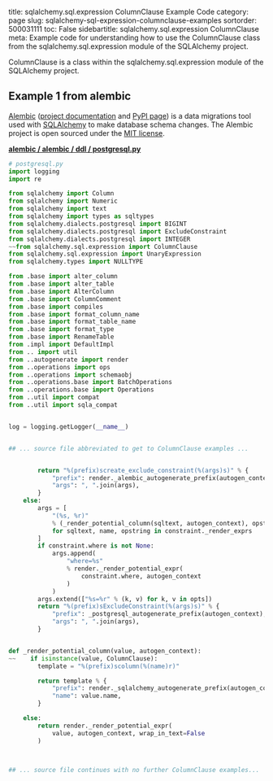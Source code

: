 title: sqlalchemy.sql.expression ColumnClause Example Code
category: page
slug: sqlalchemy-sql-expression-columnclause-examples
sortorder: 500031111
toc: False
sidebartitle: sqlalchemy.sql.expression ColumnClause
meta: Example code for understanding how to use the ColumnClause class from the sqlalchemy.sql.expression module of the SQLAlchemy project.


ColumnClause is a class within the sqlalchemy.sql.expression module of the SQLAlchemy project.


## Example 1 from alembic
[Alembic](https://github.com/sqlalchemy/alembic)
([project documentation](https://alembic.sqlalchemy.org/) and
[PyPI page](https://pypi.org/project/alembic/))
is a data migrations tool used with [SQLAlchemy](/sqlalchemy.html) to make
database schema changes. The Alembic project is open sourced under the
[MIT license](https://github.com/sqlalchemy/alembic/blob/master/LICENSE).

[**alembic / alembic / ddl / postgresql.py**](https://github.com/sqlalchemy/alembic/blob/master/alembic/ddl/postgresql.py)

```python
# postgresql.py
import logging
import re

from sqlalchemy import Column
from sqlalchemy import Numeric
from sqlalchemy import text
from sqlalchemy import types as sqltypes
from sqlalchemy.dialects.postgresql import BIGINT
from sqlalchemy.dialects.postgresql import ExcludeConstraint
from sqlalchemy.dialects.postgresql import INTEGER
~~from sqlalchemy.sql.expression import ColumnClause
from sqlalchemy.sql.expression import UnaryExpression
from sqlalchemy.types import NULLTYPE

from .base import alter_column
from .base import alter_table
from .base import AlterColumn
from .base import ColumnComment
from .base import compiles
from .base import format_column_name
from .base import format_table_name
from .base import format_type
from .base import RenameTable
from .impl import DefaultImpl
from .. import util
from ..autogenerate import render
from ..operations import ops
from ..operations import schemaobj
from ..operations.base import BatchOperations
from ..operations.base import Operations
from ..util import compat
from ..util import sqla_compat


log = logging.getLogger(__name__)


## ... source file abbreviated to get to ColumnClause examples ...


        return "%(prefix)screate_exclude_constraint(%(args)s)" % {
            "prefix": render._alembic_autogenerate_prefix(autogen_context),
            "args": ", ".join(args),
        }
    else:
        args = [
            "(%s, %r)"
            % (_render_potential_column(sqltext, autogen_context), opstring)
            for sqltext, name, opstring in constraint._render_exprs
        ]
        if constraint.where is not None:
            args.append(
                "where=%s"
                % render._render_potential_expr(
                    constraint.where, autogen_context
                )
            )
        args.extend(["%s=%r" % (k, v) for k, v in opts])
        return "%(prefix)sExcludeConstraint(%(args)s)" % {
            "prefix": _postgresql_autogenerate_prefix(autogen_context),
            "args": ", ".join(args),
        }


def _render_potential_column(value, autogen_context):
~~    if isinstance(value, ColumnClause):
        template = "%(prefix)scolumn(%(name)r)"

        return template % {
            "prefix": render._sqlalchemy_autogenerate_prefix(autogen_context),
            "name": value.name,
        }

    else:
        return render._render_potential_expr(
            value, autogen_context, wrap_in_text=False
        )



## ... source file continues with no further ColumnClause examples...

```

